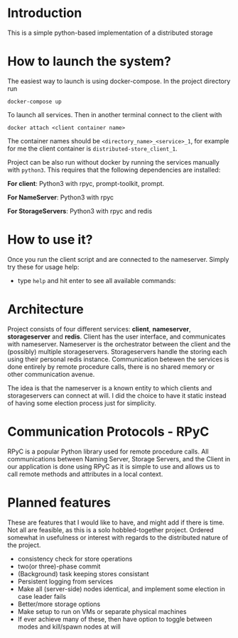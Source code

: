 # Introduction

This is a simple python-based implementation of a distributed storage

# How to launch the system?

The easiest way to launch is using docker-compose. In the project directory run

```
docker-compose up
```

To launch all services. Then in another terminal connect to the client with

```
docker attach <client container name>
```

The container names should be `<directory_name>_<service>_1`, for example for me the client container is `distributed-store_client_1`.

Project can be also run without docker by running the services manually with `python3`. This requires that the following dependencies are installed:

**For client**: Python3 with rpyc, prompt-toolkit, prompt.

**For NameServer**: Python3 with rpyc

**For StorageServers**: Python3 with rpyc and redis

# How to use it?

Once you run the client script and are connected to the nameserver. Simply try these for usage help:

- type `help` and hit enter to see all available commands:

# Architecture

Project consists of four different services: **client**, **nameserver**, **storageserver** and **redis**. Client has the user interface, and communicates with nameserver. Nameserver is the orchestrator between the client and the (possibly) multiple storageservers. Storageservers handle the storing each using their personal redis instance. Communication betewen the services is done entirely by remote procedure calls, there is no shared memory or other communication avenue.

The idea is that the nameserver is a known entity to which clients and storageservers can connect at will. I did the choice to have it static instead of having some election process just for simplicity.

# Communication Protocols - RPyC

RPyC is a popular Python library used for remote procedure calls. All communications between Naming Server, Storage Servers, and the Client in our application is done using RPyC as it is simple to use and allows us to call remote methods and attributes in a local context.

# Planned features

These are features that I would like to have, and might add if there is time. Not all are feasible, as this is a solo hobbled-together project. Ordered somewhat in usefulness or interest with regards to the distributed nature of the project.

- consistency check for store operations
- two(or three)-phase commit
- (Background) task keeping stores consistant
- Persistent logging from services
- Make all (server-side) nodes identical, and implement some election in case leader fails
- Better/more storage options
- Make setup to run on VMs or separate physical machines
- If ever achieve many of these, then have option to toggle between modes and kill/spawn nodes at will
